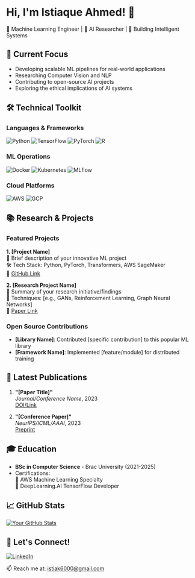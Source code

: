 # Hi, I'm Istiaque Ahmed! 👋
🤖 Machine Learning Engineer | 🧠 AI Researcher | 🚀 Building Intelligent Systems

## 🔭 Current Focus
- Developing scalable ML pipelines for real-world applications
- Researching Computer Vision and NLP
- Contributing to open-source AI projects
- Exploring the ethical implications of AI systems

## 🛠 Technical Toolkit
### Languages & Frameworks
![Python](https://img.shields.io/badge/Python-3776AB?style=for-the-badge&logo=python&logoColor=white)
![TensorFlow](https://img.shields.io/badge/TensorFlow-FF6F00?style=for-the-badge&logo=tensorflow&logoColor=white)
![PyTorch](https://img.shields.io/badge/PyTorch-EE4C2C?style=for-the-badge&logo=pytorch&logoColor=white)
![R](https://img.shields.io/badge/R-276DC3?style=for-the-badge&logo=r&logoColor=white)

### ML Operations
![Docker](https://img.shields.io/badge/Docker-2496ED?style=for-the-badge&logo=docker&logoColor=white)
![Kubernetes](https://img.shields.io/badge/Kubernetes-326CE5?style=for-the-badge&logo=kubernetes&logoColor=white)
![MLflow](https://img.shields.io/badge/MLflow-0194E2?style=for-the-badge)

### Cloud Platforms
![AWS](https://img.shields.io/badge/AWS-232F3E?style=for-the-badge&logo=amazonaws)
![GCP](https://img.shields.io/badge/Google_Cloud-4285F4?style=for-the-badge&logo=googlecloud)

## 📚 Research & Projects

### Featured Projects
**1. [Project Name]**  
📝 Brief description of your innovative ML project  
🛠 Tech Stack: Python, PyTorch, Transformers, AWS SageMaker  
🔗 [GitHub Link](https://github.com/yourprofile/project-name)

**2. [Research Project Name]**  
📝 Summary of your research initiative/findings  
🔬 Techniques: [e.g., GANs, Reinforcement Learning, Graph Neural Networks]  
📄 [Paper Link](https://arxiv.org/your-paper)

### Open Source Contributions
- **[Library Name]**: Contributed [specific contribution] to this popular ML library
- **[Framework Name]**: Implemented [feature/module] for distributed training

## 📝 Latest Publications
1. **"[Paper Title]"**  
   *Journal/Conference Name*, 2023  
   [DOI/Link](#)

2. **"[Conference Paper]"**  
   *NeurIPS/ICML/AAAI*, 2023  
   [Preprint](#)

## 🎓 Education
- **BSc in Computer Science** - Brac University (2021-2025)
- Certifications:  
  📜 AWS Machine Learning Specialty  
  📜 DeepLearning.AI TensorFlow Developer

## 📈 GitHub Stats
[![Your GitHub Stats](https://github-readme-stats.vercel.app/api?username=yourusername&show_icons=true&theme=dark)](https://github.com/IstiaqueAhmd)

## 🤝 Let's Connect!
[![LinkedIn](https://img.shields.io/badge/LinkedIn-0077B5?style=for-the-badge&logo=linkedin&logoColor=white)](https://linkedin.com/in/istiak-ahmd/)


📫 Reach me at: [istiak6000@gmail.com](mailto:istiak6000@gmail.com)
